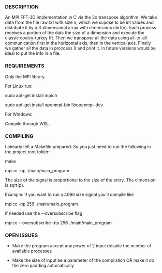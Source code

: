 ### DESCRIPTION
An MPI FFT-3D implementation in C via the 3d transpose algorithm.
We take data from the file raw.txt with size n, which we supose to be int values and distribute it by
a 3-dimensional array with dimensions cbrt(n).
Each process receives a portion of the data the size of a dimension and execute the classic cooley-turkey fft.
Then we transpose all the data using all-to-all communication first in the horizontal axis, then in the vertical axis.
Finally we gather all the data in proccess 0 and print it.
In future versions would be ideal to put the info in a file.

### REQUIREMENTS
Only the MPI library.

For Linux run:

sudo apt-get install mpich

sudo apt-get install openmpi-bin libopenmpi-dev


For Windows:

Compile through WSL.

### COMPILING
I already left a Makefile prepared. So you just need to run the following in the project root folder:

make

mpicc -np <number of processors> ./main/main_program

The size of the signal is proportional to the size of the entry. The dimension is sqrt(p).

Example: if you want to run a 4096 size signal you'll compile like

mpicc -np 256 ./main/main_program

if needed use the --oversubscribe flag

mpicc --oversubscribe -np 256 ./main/main_program

### OPEN ISSUES
- Make the program accept any power of 2 input despite the number of available processes

- Make the size of input be a parameter of the compilation OR make it do the zero padding automatically 
